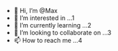 - 👋 Hi, I’m @Max
- 👀 I’m interested in ...1
- 🌱 I’m currently learning ...2
- 💞️ I’m looking to collaborate on ...3
- 📫 How to reach me ...4

<!---
LuciferVa/LuciferVa is a ✨ special ✨ repository because its `README.md` (this file) appears on your GitHub profile.
You can click the Preview link to take a look at your changes.
--->
